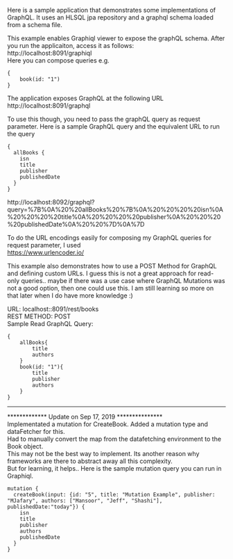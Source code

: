 Here is a sample application that demonstrates some implementations of GraphQL. It uses an HLSQL jpa repository and a graphql schema loaded from a schema file.  
  
This example enables Graphiql viewer to expose the graphQL schema. After you run the applicaiton, access it as follows:  
http://localhost:8091/graphiql  
Here you can compose queries e.g.  
  
```
{  
	book(id: "1")  
}  
```
  
The application exposes GraphQL at the following URL  
http://localhost:8091/graphql  
  
To use this though, you need to pass the graphQL query as request parameter. Here is a sample GraphQL query and the equivalent URL to run the query  
  
```
{  
  allBooks {  
    isn  
    title  
    publisher  
    publishedDate  
  }  
}
```
  
http://localhost:8092/graphql?query=%7B%0A%20%20allBooks%20%7B%0A%20%20%20%20isn%0A%20%20%20%20title%0A%20%20%20%20publisher%0A%20%20%20%20publishedDate%0A%20%20%7D%0A%7D  
  
To do the URL encodings easily for composing my GraphQL queries for request parameter, I used  
https://www.urlencoder.io/  
  
This example also demonstrates how to use a POST Method for GraphQL and defining custom URLs. I guess this is not a great approach for read-only queries.. maybe if there was a use case where GraphQL Mutations was not a good option, then one could use this. I am still learning so more on that later when I do have more knowledge :)  
  
URL: localhost::8091/rest/books  
REST METHOD: POST  
Sample Read GraphQL Query: 
  
```
{  
	allBooks{  
		title  
		authors  
	}  
	book(id: "1"){  
		title  
		publisher  
		authors  
	}  
}  
```
  
-----------------------------------------------------  
************* Update on Sep 17, 2019 ***************  
Implementated a mutation for CreateBook. Added a mutation type and dataFetcher for this.  
Had to manually convert the map from the datafetching environment to the Book object.  
This may not be the best way to implement. Its another reason why frameworks are there to abstract away all this complexity.  
But for learning, it helps.. Here is the sample mutation query you can run in Graphiql.  

```
mutation {
  createBook(input: {id: "5", title: "Mutation Example", publisher: "MJafary", authors: ["Mansoor", "Jeff", "Shashi"], publishedDate:"today"}) {
    isn
    title
    publisher
    authors
    publishedDate
  }
}
```
